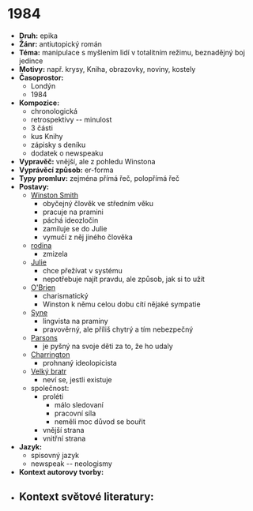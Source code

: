 # 1984
- __Druh:__ epika
- __Žánr:__ antiutopický román
- __Téma:__ manipulace s myšlením lidí v totalitním režimu, beznadějný boj jedince
- __Motivy:__ např. krysy, Kniha, obrazovky, noviny, kostely
- __Časoprostor:__
	- Londýn
	- 1984
- __Kompozice:__
	- chronologická
	- retrospektivy -- minulost
	- 3 části
	- kus Knihy
	- zápisky s deníku
	- dodatek o newspeaku
- __Vypravěč:__ vnější, ale z pohledu Winstona
- __Vyprávěcí způsob:__ er-forma
- __Typy promluv:__ zejména přímá řeč, polopřímá řeč
- __Postavy:__
	- <u>Winston Smith</u>
		- obyčejný člověk ve středním věku
		- pracuje na pramini
		- páchá ideozločin
		- zamiluje se do Julie
		- vymučí z něj jiného člověka
	- <u>rodina</u>
		- zmizela
	- <u>Julie</u>
		- chce přežívat v systému
		- nepotřebuje najít pravdu, ale způsob, jak si to užít
	- <u>O'Brien</u>
		- charismatický
		- Winston k němu celou dobu cítí nějaké sympatie
	- <u>Syne</u>
	    - lingvista na praminy
	    - pravověrný, ale příliš chytrý a tím nebezpečný
	- <u>Parsons</u>
		- je pyšný na svoje děti za to, že ho udaly
	- <u>Charrington</u>
		- prohnaný ideolopicista
	- <u>Velký bratr</u>
	    - neví se, jestli existuje
	- společnost:
	    - proléti
	        - málo sledovaní
	        - pracovní síla
	        - neměli moc důvod se bouřit
	    - vnější strana
	    - vnitřní strana
- __Jazyk:__
	- spisovný jazyk
	- newspeak -- neologismy
- __Kontext autorovy tvorby:__
- __Kontext světové literatury:__
	- 